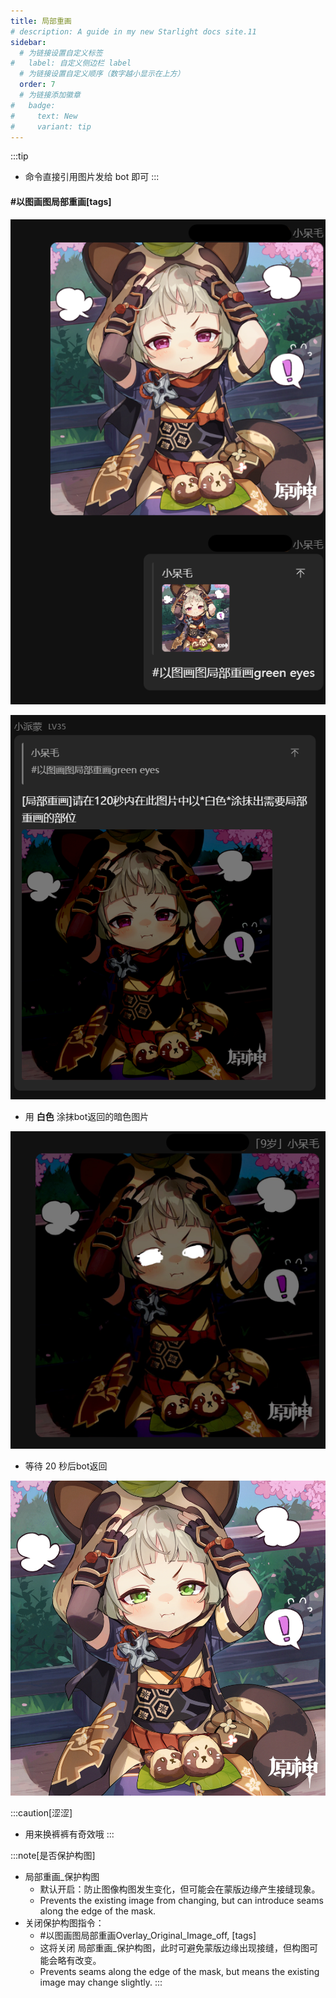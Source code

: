```yaml
---
title: 局部重画
# description: A guide in my new Starlight docs site.11
sidebar:
  # 为链接设置自定义标签
#   label: 自定义侧边栏 label
  # 为链接设置自定义顺序（数字越小显示在上方）
  order: 7
  # 为链接添加徽章
#   badge:
#     text: New
#     variant: tip
---
```


:::tip
- 命令直接引用图片发给 bot 即可
:::

#### #以图画图局部重画[tags]

![alt text](../../../assets/局部重画1.png)

![alt text](../../../assets/局部重画2.png)

- 用 **白色** 涂抹bot返回的暗色图片

![alt text](../../../assets/局部重画2.5.png)

- 等待 20 秒后bot返回

![alt text](../../../assets/局部重画3.png)


:::caution[涩涩]
- 用来换裤裤有奇效哦
:::

:::note[是否保护构图]
- 局部重画_保护构图
  - 默认开启：防止图像构图发生变化，但可能会在蒙版边缘产生接缝现象。
  - Prevents the existing image from changing, but can introduce seams along the edge of the mask.
- 关闭保护构图指令：
  - #以图画图局部重画Overlay_Original_Image_off, [tags]
  - 这将关闭 局部重画_保护构图，此时可避免蒙版边缘出现接缝，但构图可能会略有改变。
  - Prevents seams along the edge of the mask, but means the existing image may change slightly.
:::